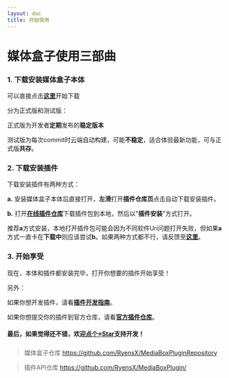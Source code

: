 ```yaml
---
layout: doc
title: 开始使用
---
```


# 媒体盒子使用三部曲
### 1. 下载安装媒体盒子本体

可以直接点击[**这里**](download)开始下载

分为正式版和测试版：

正式版为开发者**定期**发布的**稳定版本**

测试版为每次commit时云端自动构建，可能**不稳定**，适合体验最新功能，可与正式版**共存**。

### 2. 下载安装插件

下载安装插件有两种方式：

**a.** 安装媒体盒子本体后直接打开，**左滑**打开**插件仓库页**点击自动下载安装插件。

**b.** 打开[**在线插件仓库**](plugin-repo/plugin-browser)下载插件包到本地，然后以"**插件安装**"方式打开。

推荐**a**方式安装，本地打开插件包可能会因为不同软件Uri问题打开失败，但如果**a**方式一直卡在**下载中**则应该尝试**b**。如果两种方式都不行，请反馈至[**这里**](https://github.com/RyensX/MediaBox/issues)。

### 3. 开始享受

现在，本体和插件都安装完毕，打开你想要的插件开始享受！

另外：

如果你想开发插件，请看[**插件开发指南**](https://github.com/RyensX/MediaBox/wiki)。

如果你想提交你的插件到官方仓库，请看[**官方插件仓库**](https://github.com/RyensX/MediaBoxPluginRepository)。

#### 最后，如果觉得还不错，欢迎[**点个:star:Star**](https://github.com/RyensX/MediaBox)支持开发！

> 媒体盒子仓库 https://github.com/RyensX/MediaBoxPluginRepository

> 插件API仓库 https://github.com/RyensX/MediaBoxPlugin/